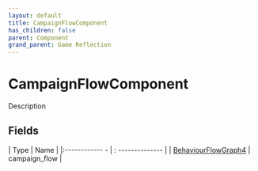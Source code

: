 ```yaml
---
layout: default
title: CampaignFlowComponent
has_children: false
parent: Component
grand_parent: Game Reflection
---
```

# CampaignFlowComponent
Description 

## Fields
| Type | Name |
|:------------ - | : -------------- |
| [BehaviourFlowGraph4](game-reflection/components/behaviour_flow_graph4.md) | campaign_flow |
